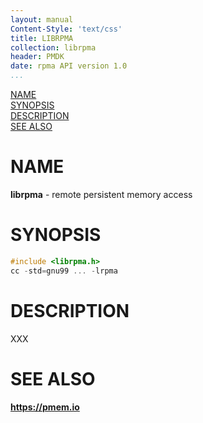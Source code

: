 ```yaml
---
layout: manual
Content-Style: 'text/css'
title: LIBRPMA
collection: librpma
header: PMDK
date: rpma API version 1.0
...
```


[comment]: <> (SPDX-License-Identifier: BSD-3-Clause)
[comment]: <> (Copyright 2020, Intel Corporation)

[comment]: <> (librpma.7 -- man page for librpma)

[NAME](#name)<br />
[SYNOPSIS](#synopsis)<br />
[DESCRIPTION](#description)<br />
[SEE ALSO](#see-also)<br />

# NAME #

**librpma** - remote persistent memory access

# SYNOPSIS #

```c
#include <librpma.h>
cc -std=gnu99 ... -lrpma
```
# DESCRIPTION #

XXX

# SEE ALSO #

**<https://pmem.io>**
